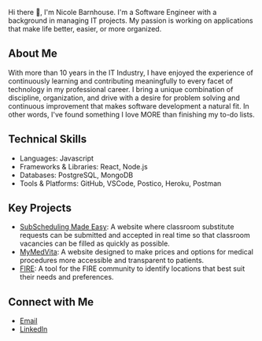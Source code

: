 Hi there 👋, I'm Nicole Barnhouse. I'm a Software Engineer with a background in managing IT projects.  My passion is working on applications that make life better, easier, or more organized. 

## About Me
With more than 10 years in the IT Industry, I have enjoyed the experience of continuously learning and contributing meaningfully to every facet of technology in my professional career.  I bring a unique combination of discipline, organization, and drive with a desire for problem solving and continuous improvement that makes software development a natural fit. In other words, I've found something I love MORE than finishing my to-do lists.

## Technical Skills
- Languages: Javascript
- Frameworks & Libraries: React, Node.js
- Databases: PostgreSQL, MongoDB
- Tools & Platforms: GitHub, VSCode, Postico, Heroku, Postman

## Key Projects
- [SubScheduling Made Easy](https://github.com/nbarnhouse/sub-scheduling-app): A website where classroom substitute requests can be submitted and accepted in real time so that classroom vacancies can be filled as quickly as possible.
- [MyMedVita](https://github.com/nbarnhouse/MyMedVita): A website designed to make prices and options for medical procedures more accessible and transparent to patients.
- [FIRE](https://github.com/ttram7/fire): A tool for the FIRE community to identify locations that best suit their needs and preferences.

## Connect with Me
- [Email](mailto:nicolebarnhouse@gmail.com)
- [LinkedIn](https://www.linkedin.com/in/nicole-barnhouse-8283152a9/)



